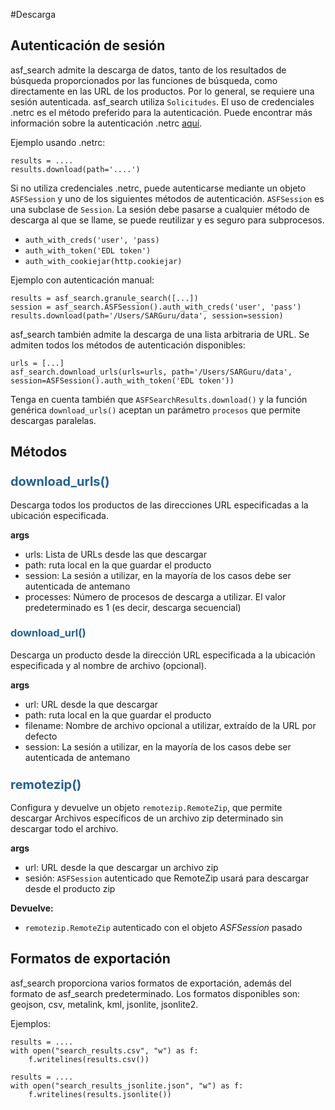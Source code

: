 #Descarga

## Autenticación de sesión

asf_search admite la descarga de datos, tanto de los resultados de búsqueda proporcionados por las funciones de búsqueda, como directamente en las URL de los productos. Por lo general, se requiere una sesión autenticada. asf_search utiliza ```Solicitudes```. El uso de credenciales .netrc es el método preferido para la autenticación. Puede encontrar más información sobre la autenticación .netrc [aquí](https://requests.readthedocs.io/en/latest/user/authentication/#netrc-authentication).

Ejemplo usando .netrc:

	results = ....
	results.download(path='....')

Si no utiliza credenciales .netrc, puede autenticarse mediante un objeto ```ASFSession``` y uno de los siguientes métodos de autenticación. ```ASFSession``` es una subclase de ```Session```. La sesión debe pasarse a cualquier método de descarga al que se llame, se puede reutilizar y es seguro para subprocesos. 

- ```auth_with_creds('user', 'pass)```
- ```auth_with_token('EDL token')```
- ```auth_with_cookiejar(http.cookiejar)```

Ejemplo con autenticación manual:

	results = asf_search.granule_search([...])
	session = asf_search.ASFSession().auth_with_creds('user', 'pass')
	results.download(path='/Users/SARGuru/data', session=session)

asf_search también admite la descarga de una lista arbitraria de URL. Se admiten todos los métodos de autenticación disponibles:

	urls = [...]
	asf_search.download_urls(urls=urls, path='/Users/SARGuru/data', session=ASFSession().auth_with_token('EDL token'))

Tenga en cuenta también que ```ASFSearchResults.download()``` y la función genérica ```download_urls()``` aceptan un parámetro ```procesos``` que permite descargas paralelas.

## Métodos
### <span style="color: #236192; font-size: 20px;">download_urls()</span>

Descarga todos los productos de las direcciones URL especificadas a la ubicación especificada.

**args**

- urls: Lista de URLs desde las que descargar
- path: ruta local en la que guardar el producto
- session: La sesión a utilizar, en la mayoría de los casos debe ser autenticada de antemano
- processes: Número de procesos de descarga a utilizar. El valor predeterminado es 1 (es decir, descarga secuencial)

### <span style="color: #236192; tamaño de fuente: 20px;" >download_url()</span>

Descarga un producto desde la dirección URL especificada a la ubicación especificada y al nombre de archivo (opcional).

**args**

- url: URL desde la que descargar
- path: ruta local en la que guardar el producto
- filename: Nombre de archivo opcional a utilizar, extraído de la URL por defecto
- session: La sesión a utilizar, en la mayoría de los casos debe ser autenticada de antemano

### <span style="color: #236192; font-size: 20px;">remotezip()</span>

Configura y devuelve un objeto ```remotezip.RemoteZip```, que permite descargar
Archivos específicos de un archivo zip determinado sin descargar todo el archivo.

**args**

- url: URL desde la que descargar un archivo zip
- sesión: ```ASFSession``` autenticado que RemoteZip usará para descargar desde el producto zip

**Devuelve:**

- `remotezip.RemoteZip` autenticado con el objeto _ASFSession_ pasado

## Formatos de exportación
asf_search proporciona varios formatos de exportación, además del formato de asf_search predeterminado. Los formatos disponibles son: geojson, csv, metalink, kml, jsonlite, jsonlite2.

Ejemplos:

	results = ....
	with open("search_results.csv", "w") as f:
		f.writelines(results.csv())

	results = ....
	with open("search_results_jsonlite.json", "w") as f:
		f.writelines(results.jsonlite())

